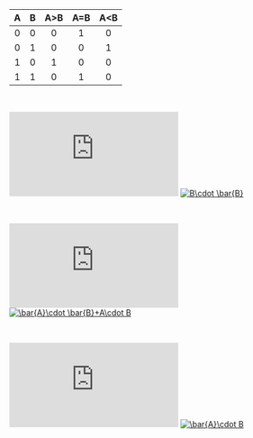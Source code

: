 | **A** | **B** | **A>B** | **A=B** | **A<B** |
| :-: | :-: | :-: | :-: | :-: |
| 0 | 0 | 0 | 1 | 0 |
| 0 | 1 | 0 | 0 | 1 |
| 1 | 0 | 1 | 0 | 0 |
| 1 | 1 | 0 | 1 | 0 |
    
&nbsp;

  ![equation](https://latex.codecogs.com/gif.latex?y_%7BA%3EB%7D%5E%7BSoP%7D%3D)
<a href="https://www.codecogs.com/eqnedit.php?latex=A\cdot&space;\bar{B}" target="_blank"><img src="https://latex.codecogs.com/gif.latex?A\cdot&space;\bar{B}" title="B\cdot \bar{B}" /></a>

  &nbsp;
    
 ![equation](https://latex.codecogs.com/gif.latex?y_%7BA%3DB%7D%5E%7BSoP%7D%3D)
 <a href="https://www.codecogs.com/eqnedit.php?latex=\bar{A}\cdot&space;\bar{B}&plus;A\cdot&space;B" target="_blank"><img src="https://latex.codecogs.com/gif.latex?\bar{A}\cdot&space;\bar{B}&plus;A\cdot&space;B" title="\bar{A}\cdot \bar{B}+A\cdot B" /></a>
    
 &nbsp;
    
 ![equation](https://latex.codecogs.com/gif.latex?y_%7BA%3CB%7D%5E%7BPoS%7D%3D)
 <a href="https://www.codecogs.com/eqnedit.php?latex=\bar{A}\cdot&space;B" target="_blank"><img src="https://latex.codecogs.com/gif.latex?\bar{A}\cdot&space;B" title="\bar{A}\cdot B" /></a>
 &nbsp;
